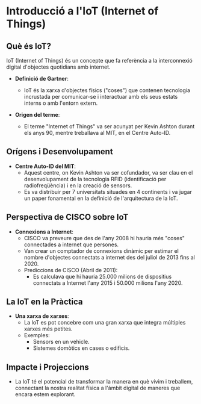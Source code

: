 # Introducció a l'IoT (Internet of Things)

## Què és IoT?

IoT (Internet of Things) és un concepte que fa referència a la interconnexió digital d'objectes quotidians amb internet.

- **Definició de Gartner**:
  - IoT és la xarxa d'objectes físics ("coses") que contenen tecnologia incrustada per comunicar-se i interactuar amb els seus estats interns o amb l'entorn extern.

- **Origen del terme**:
  - El terme "Internet of Things" va ser acunyat per Kevin Ashton durant els anys 90, mentre treballava al MIT, en el Centre Auto-ID.

## Orígens i Desenvolupament

- **Centre Auto-ID del MIT**:
  - Aquest centre, on Kevin Ashton va ser cofundador, va ser clau en el desenvolupament de la tecnologia RFID (identificació per radiofreqüència) i en la creació de sensors.
  - Es va distribuir per 7 universitats situades en 4 continents i va jugar un paper fonamental en la definició de l'arquitectura de la IoT.

## Perspectiva de CISCO sobre IoT

- **Connexions a Internet**:
  - CISCO va preveure que des de l'any 2008 hi hauria més "coses" connectades a internet que persones.
  - Van crear un comptador de connexions dinàmic per estimar el nombre d'objectes connectats a internet des del juliol de 2013 fins al 2020.
  - Prediccions de CISCO (Abril de 2011):
    - Es calculava que hi hauria 25.000 milions de dispositius connectats a Internet l'any 2015 i 50.000 milions l'any 2020.

## La IoT en la Pràctica

- **Una xarxa de xarxes**:
  - La IoT es pot concebre com una gran xarxa que integra múltiples xarxes més petites.
  - Exemples:
    - Sensors en un vehicle.
    - Sistemes domòtics en cases o edificis.

## Impacte i Projeccions

- La IoT té el potencial de transformar la manera en què vivim i treballem, connectant la nostra realitat física a l'àmbit digital de maneres que encara estem explorant.
